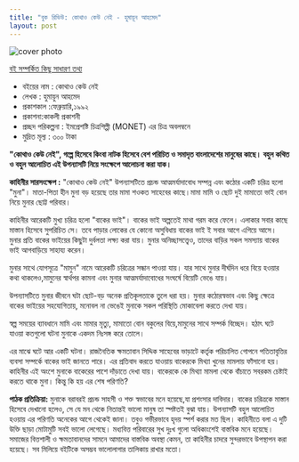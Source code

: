 ```yaml
---
title: "বুক রিভিউ: কোথাও কেউ নেই - হুমায়ূন আহমেদ"
layout: post
--- 
```

![cover photo](https://github.com/Amuu26/amuu26.github.io/blob/main/images%20(37).jpeg)

<ins>বই সম্পর্কিত কিছু সাধারণ তথ্য</ins>
* বইয়ের নাম : কোথাও কেউ নেই 
* লেখক : হুমায়ুন আহমেদ 
* প্রকাশকাল :ফেব্রুয়ারি,১৯৯২
* প্রকাশনা:কাকলী প্রকাশনী
* প্রচ্ছদ পরিকল্পনা : ইমপ্রেশষ্টি চিত্রশিল্পী (MONET) এর চিত্র অবলম্বনে
* মুদ্রিত মূল্য : ৩০০ টাকা


__"কোথাও কেউ নেই", গল্পে হিসেবে কিংবা নাটক হিসেবে বেশ পরিচিত ও সমাদৃত বাংলাদেশের মানুষের কাছে। বহুল কথিত ও বহুল আলোচিত এই উপন্যাসটি নিয়ে সংক্ষেপে আলোচনা করা যাক।__





**কাহিনীর সারসংক্ষেপ :** "কোথাও কেউ নেই" উপন্যাসটিতে প্রচন্ড আত্মমর্যাদাবোধ সম্পন্ন এবং কঠোর একটি চরিত্র হলো "মুনা"। মাতা-পিতা হীন মুনা বড় হয়েছে তার মামা শওকত সাহেবের কাছে।মামা মামি ও ছোট দুই মামাতো ভাই বোন নিয়ে মুনার ছোট্ট পরিবার। 

কাহিনীর আরেকটি মুখ্য চরিত্র হলো "বাকের ভাই"। বাকের ভাই অল্পতেই মাথা গরম করে ফেলে। এলাকার সবার কাছে মাস্তান হিসেবে সুপরিচিত সে। তবে পাড়ার লোকের যে কোনো অসুবিধায় বাকের ভাই ই সবার আগে এগিয়ে আসে। মুনার প্রতি বাকের ভাইয়ের কিছুটা দুর্বলতা লক্ষ্য করা যায়। মুনার অনিচ্ছাসত্ত্বেও, তাদের বাড়ির সকল সমস্যায় বাকের ভাই আগবাড়িয়ে সাহায্য করেন। 

মুনার সাথে যোগসূত্রে "মামুন" নামে আরেকটি চরিত্রের সন্ধান পাওয়া যায়। যার সাথে মুনার দীর্ঘদিন ধরে বিয়ে হওয়ার কথা থাকলেও,মামুনের স্বার্থপর কামনা এবং মুনার আত্মমর্যাদাবোধের সংঘর্ষে বিয়েটি ভেঙে যায়। 

উপন্যাসটিতে মুনার জীবনে ঘটা ছোট-বড় অনেক প্রতিকূলতাকে তুলে ধরা হয়। মুনার কঠোরস্বভাব এবং কিছু ক্ষেত্রে বাকের ভাইয়ের সহযোগিতায়, মনোবল না ভেঙেই মুনাকে সকল পরিস্থিতি মোকাবেলা করতে দেখা যায়। 

স্বল্প সময়ের ব্যাবধানে মামি এবং মামার মৃত্যু, মামাতো বোন বকুলের বিয়ে,মামুনের সাথে সম্পর্ক বিচ্ছেদ। হঠাৎ ঘটে যাওয়া কতগুলো ঘটনা মুনাকে একদম নিঃসঙ্গ করে তোলে। 

এর মাঝে ঘটে আর একটি ঘটনা। রাজনৈতিক ক্ষমতাবান সিদ্দিক সাহেবের ভাড়াটে কর্তৃক পরিচালিত গোপনে পতিতাবৃত্তির ব্যবসা সম্পর্কে বাকের ভাই জানতে পারে। এর প্রতিবাদ করতে যাওয়ায় বাকেরকে মিথ্যা খুনের মামলায় ফাঁসানো হয়। কাহিনীর এই অংশে মুনাকে বাকেরের পাশে দাঁড়াতে দেখা যায়। বাকেরকে কে মিথ্যা মামলা থেকে বাঁচাতে সবরকম চেষ্টাই করতে থাকে মুনা।
কিন্তু কি হয় এর শেষ পরিণতি? 

**পাঠক প্রতিক্রিয়া:** মুনাকে বরাবরই প্রচন্ড সাহসী ও শক্ত স্বভাবের মনে হয়েছে,যা প্রশংসার দাবিদার। বাকের চরিত্রকে মাস্তান হিসেবে দেখানো হলেও, সে যে মন থেকে নিতান্তই ভালো মানুষ তা স্পষ্টতই বুঝা যায়। উপন্যাসটি বহুল আলোচিত হওয়ায় এর পরিণতি অনেকের আগে থেকেই জানা। তবুও গভীরভাবে হৃদয় স্পর্শ করার মত ছিল।
কাহিনীতে বলা এ দুটি উক্তি ছাড়া মোটামুটি সবই ভালো লেগেছে। মধ্যবিত্ত পরিবারের সুখ দুঃখ গুলো অধিকাংশেই বাস্তবিক মনে হয়েছে। সমাজের বিত্তশালী ও ক্ষমতাবানদের সামনে আমাদের বাস্তবিক অবস্থা কেমন, তা কাহিনীর চাদরে সুন্দরভাবে উপস্থাপন করা হয়েছে।
সব মিলিয়ে বইটিকে অসম্ভব ভালোলাগার তালিকায় রাখার মতো।
